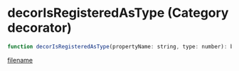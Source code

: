 # decorIsRegisteredAsType (Category decorator)

```js
function decorIsRegisteredAsType(propertyName: string, type: number): boolean
```

[filename](decorIsRegisteredAsType_m.md ':include')